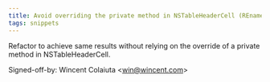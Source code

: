 ```yaml
---
title: Avoid overriding the private method in NSTableHeaderCell (REnamer, 9c7a69e)
tags: snippets
---
```


Refactor to achieve same results without relying on the override of a private method in NSTableHeaderCell.

Signed-off-by: Wincent Colaiuta &lt;win@wincent.com&gt;
